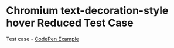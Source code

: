 # Chromium text-decoration-style hover Reduced Test Case
Test case - [CodePen Example](https://codepen.io/anon/pen/mNXObm)
